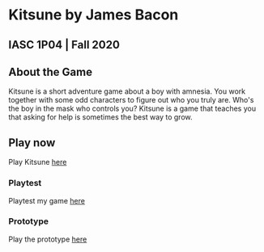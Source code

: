 # Kitsune by James Bacon
## IASC 1P04 | Fall 2020

##  About the Game
Kitsune is a short adventure game about a boy with amnesia. You work together with some odd characters to figure out who you truly are. Who's the boy in the mask who controls you? Kitsune is a game that teaches you that asking for help is sometimes the best way to grow. 
## Play now

Play Kitsune [here](final_build/KitsuneFinal.html)
### Playtest

Playtest my game [here](playtest/playtest)

### Prototype

Play the prototype [here](prototype/Kitsune.html)
